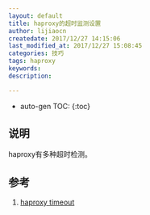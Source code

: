 ```yaml
---
layout: default
title: haproxy的超时监测设置
author: lijiaocn
createdate: 2017/12/27 14:15:06
last_modified_at: 2017/12/27 15:08:45
categories: 技巧
tags: haproxy
keywords:
description: 

---
```


* auto-gen TOC:
{:toc}

## 说明

haproxy有多种超时检测。

## 

## 参考

1. [haproxy timeout][1]

[1]: http://cbonte.github.io/haproxy-dconv/1.7/configuration.html#4-timeout%20check "haproxy timeout" 
